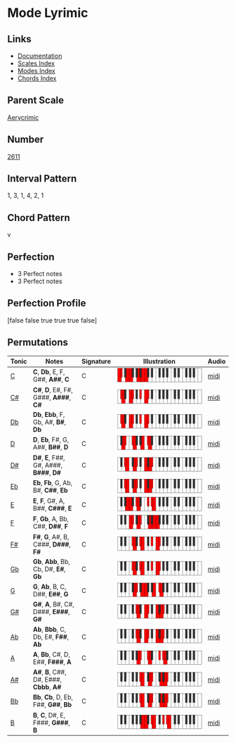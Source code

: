 # Mode Lyrimic

## Links

- [Documentation](README.md)
- [Scales Index](Scales.md)
- [Modes Index](Modes.md)
- [Chords Index](Chords.md)

## Parent Scale

[Aerycrimic](ScaleAerycrimic.md)

## Number

[2611](https://ianring.com/musictheory/scales/2611)

## Interval Pattern

1, 3, 1, 4, 2, 1

## Chord Pattern

v

## Perfection

- 3 Perfect notes
- 3 Perfect notes

## Perfection Profile

[false false true true true false]

## Permutations

| Tonic | Notes | Signature | Illustration | Audio |
|-------|-------|-----------|--------------|-------|
| [C](ModeCNaturalLyrimic.md) | **C**, **Db**, E, F, G##, **A##**, **C** | C | ![CNaturalLyrimic](ModeCNaturalLyrimic.png) | [midi](https://github.com/edipermadi/music/blob/main/docs/ModeCNaturalLyrimic.mid?raw=true) |
| [C#](ModeCSharpLyrimic.md) | **C#**, **D**, E#, F#, G###, **A###**, **C#** | C | ![CSharpLyrimic](ModeCSharpLyrimic.png) | [midi](https://github.com/edipermadi/music/blob/main/docs/ModeCSharpLyrimic.mid?raw=true) |
| [Db](ModeDFlatLyrimic.md) | **Db**, **Ebb**, F, Gb, A#, **B#**, **Db** | C | ![DFlatLyrimic](ModeDFlatLyrimic.png) | [midi](https://github.com/edipermadi/music/blob/main/docs/ModeDFlatLyrimic.mid?raw=true) |
| [D](ModeDNaturalLyrimic.md) | **D**, **Eb**, F#, G, A##, **B##**, **D** | C | ![DNaturalLyrimic](ModeDNaturalLyrimic.png) | [midi](https://github.com/edipermadi/music/blob/main/docs/ModeDNaturalLyrimic.mid?raw=true) |
| [D#](ModeDSharpLyrimic.md) | **D#**, **E**, F##, G#, A###, **B###**, **D#** | C | ![DSharpLyrimic](ModeDSharpLyrimic.png) | [midi](https://github.com/edipermadi/music/blob/main/docs/ModeDSharpLyrimic.mid?raw=true) |
| [Eb](ModeEFlatLyrimic.md) | **Eb**, **Fb**, G, Ab, B#, **C##**, **Eb** | C | ![EFlatLyrimic](ModeEFlatLyrimic.png) | [midi](https://github.com/edipermadi/music/blob/main/docs/ModeEFlatLyrimic.mid?raw=true) |
| [E](ModeENaturalLyrimic.md) | **E**, **F**, G#, A, B##, **C###**, **E** | C | ![ENaturalLyrimic](ModeENaturalLyrimic.png) | [midi](https://github.com/edipermadi/music/blob/main/docs/ModeENaturalLyrimic.mid?raw=true) |
| [F](ModeFNaturalLyrimic.md) | **F**, **Gb**, A, Bb, C##, **D##**, **F** | C | ![FNaturalLyrimic](ModeFNaturalLyrimic.png) | [midi](https://github.com/edipermadi/music/blob/main/docs/ModeFNaturalLyrimic.mid?raw=true) |
| [F#](ModeFSharpLyrimic.md) | **F#**, **G**, A#, B, C###, **D###**, **F#** | C | ![FSharpLyrimic](ModeFSharpLyrimic.png) | [midi](https://github.com/edipermadi/music/blob/main/docs/ModeFSharpLyrimic.mid?raw=true) |
| [Gb](ModeGFlatLyrimic.md) | **Gb**, **Abb**, Bb, Cb, D#, **E#**, **Gb** | C | ![GFlatLyrimic](ModeGFlatLyrimic.png) | [midi](https://github.com/edipermadi/music/blob/main/docs/ModeGFlatLyrimic.mid?raw=true) |
| [G](ModeGNaturalLyrimic.md) | **G**, **Ab**, B, C, D##, **E##**, **G** | C | ![GNaturalLyrimic](ModeGNaturalLyrimic.png) | [midi](https://github.com/edipermadi/music/blob/main/docs/ModeGNaturalLyrimic.mid?raw=true) |
| [G#](ModeGSharpLyrimic.md) | **G#**, **A**, B#, C#, D###, **E###**, **G#** | C | ![GSharpLyrimic](ModeGSharpLyrimic.png) | [midi](https://github.com/edipermadi/music/blob/main/docs/ModeGSharpLyrimic.mid?raw=true) |
| [Ab](ModeAFlatLyrimic.md) | **Ab**, **Bbb**, C, Db, E#, **F##**, **Ab** | C | ![AFlatLyrimic](ModeAFlatLyrimic.png) | [midi](https://github.com/edipermadi/music/blob/main/docs/ModeAFlatLyrimic.mid?raw=true) |
| [A](ModeANaturalLyrimic.md) | **A**, **Bb**, C#, D, E##, **F###**, **A** | C | ![ANaturalLyrimic](ModeANaturalLyrimic.png) | [midi](https://github.com/edipermadi/music/blob/main/docs/ModeANaturalLyrimic.mid?raw=true) |
| [A#](ModeASharpLyrimic.md) | **A#**, **B**, C##, D#, E###, **Cbbb**, **A#** | C | ![ASharpLyrimic](ModeASharpLyrimic.png) | [midi](https://github.com/edipermadi/music/blob/main/docs/ModeASharpLyrimic.mid?raw=true) |
| [Bb](ModeBFlatLyrimic.md) | **Bb**, **Cb**, D, Eb, F##, **G##**, **Bb** | C | ![BFlatLyrimic](ModeBFlatLyrimic.png) | [midi](https://github.com/edipermadi/music/blob/main/docs/ModeBFlatLyrimic.mid?raw=true) |
| [B](ModeBNaturalLyrimic.md) | **B**, **C**, D#, E, F###, **G###**, **B** | C | ![BNaturalLyrimic](ModeBNaturalLyrimic.png) | [midi](https://github.com/edipermadi/music/blob/main/docs/ModeBNaturalLyrimic.mid?raw=true) |
